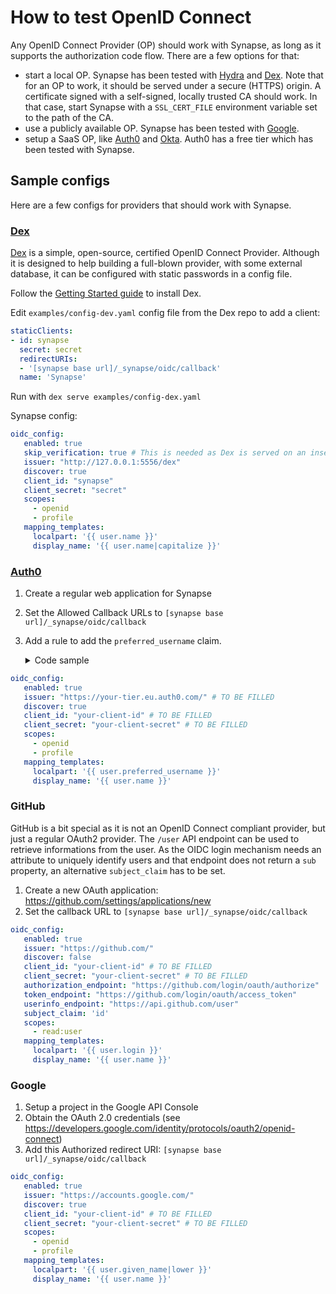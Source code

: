 # How to test OpenID Connect

Any OpenID Connect Provider (OP) should work with Synapse, as long as it supports the authorization code flow.
There are a few options for that:

 - start a local OP. Synapse has been tested with [Hydra][hydra] and [Dex][dex-idp].
   Note that for an OP to work, it should be served under a secure (HTTPS) origin.
   A certificate signed with a self-signed, locally trusted CA should work. In that case, start Synapse with a `SSL_CERT_FILE` environment variable set to the path of the CA.
 - use a publicly available OP. Synapse has been tested with [Google][google-idp].
 - setup a SaaS OP, like [Auth0][auth0] and [Okta][okta]. Auth0 has a free tier which has been tested with Synapse.

[google-idp]: https://developers.google.com/identity/protocols/OpenIDConnect#authenticatingtheuser
[auth0]: https://auth0.com/
[okta]: https://www.okta.com/
[dex-idp]: https://github.com/dexidp/dex
[hydra]: https://www.ory.sh/docs/hydra/


## Sample configs

Here are a few configs for providers that should work with Synapse.

### [Dex][dex-idp]

[Dex][dex-idp] is a simple, open-source, certified OpenID Connect Provider.
Although it is designed to help building a full-blown provider, with some external database, it can be configured with static passwords in a config file.

Follow the [Getting Started guide](https://github.com/dexidp/dex/blob/master/Documentation/getting-started.md) to install Dex.

Edit `examples/config-dev.yaml` config file from the Dex repo to add a client:

```yaml
staticClients:
- id: synapse
  secret: secret
  redirectURIs:
  - '[synapse base url]/_synapse/oidc/callback'
  name: 'Synapse'
```

Run with `dex serve examples/config-dex.yaml`

Synapse config:

```yaml
oidc_config:
   enabled: true
   skip_verification: true # This is needed as Dex is served on an insecure endpoint
   issuer: "http://127.0.0.1:5556/dex"
   discover: true
   client_id: "synapse"
   client_secret: "secret"
   scopes:
     - openid
     - profile
   mapping_templates:
     localpart: '{{ user.name }}'
     display_name: '{{ user.name|capitalize }}'
```

### [Auth0][auth0]

1. Create a regular web application for Synapse
2. Set the Allowed Callback URLs to `[synapse base url]/_synapse/oidc/callback`
3. Add a rule to add the `preferred_username` claim.
   <details>
    <summary>Code sample</summary>

    ```js
    function addPersistenceAttribute(user, context, callback) {
      user.user_metadata = user.user_metadata || {};
      user.user_metadata.preferred_username = user.user_metadata.preferred_username || user.user_id;
      context.idToken.preferred_username = user.user_metadata.preferred_username;

      auth0.users.updateUserMetadata(user.user_id, user.user_metadata)
        .then(function(){
            callback(null, user, context);
        })
        .catch(function(err){
            callback(err);
        });
    }
    ```

  </details>


```yaml
oidc_config:
   enabled: true
   issuer: "https://your-tier.eu.auth0.com/" # TO BE FILLED
   discover: true
   client_id: "your-client-id" # TO BE FILLED
   client_secret: "your-client-secret" # TO BE FILLED
   scopes:
     - openid
     - profile
   mapping_templates:
     localpart: '{{ user.preferred_username }}'
     display_name: '{{ user.name }}'
```

### GitHub

GitHub is a bit special as it is not an OpenID Connect compliant provider, but just a regular OAuth2 provider.
The `/user` API endpoint can be used to retrieve informations from the user.
As the OIDC login mechanism needs an attribute to uniquely identify users and that endpoint does not return a `sub` property, an alternative `subject_claim` has to be set.

1. Create a new OAuth application: https://github.com/settings/applications/new
2. Set the callback URL to `[synapse base url]/_synapse/oidc/callback`

```yaml
oidc_config:
   enabled: true
   issuer: "https://github.com/"
   discover: false
   client_id: "your-client-id" # TO BE FILLED
   client_secret: "your-client-secret" # TO BE FILLED
   authorization_endpoint: "https://github.com/login/oauth/authorize"
   token_endpoint: "https://github.com/login/oauth/access_token"
   userinfo_endpoint: "https://api.github.com/user"
   subject_claim: 'id'
   scopes:
     - read:user
   mapping_templates:
     localpart: '{{ user.login }}'
     display_name: '{{ user.name }}'
```

### Google

1. Setup a project in the Google API Console
2. Obtain the OAuth 2.0 credentials (see <https://developers.google.com/identity/protocols/oauth2/openid-connect>)
3. Add this Authorized redirect URI: `[synapse base url]/_synapse/oidc/callback`

```yaml
oidc_config:
   enabled: true
   issuer: "https://accounts.google.com/"
   discover: true
   client_id: "your-client-id" # TO BE FILLED
   client_secret: "your-client-secret" # TO BE FILLED
   scopes:
     - openid
     - profile
   mapping_templates:
     localpart: '{{ user.given_name|lower }}'
     display_name: '{{ user.name }}'
```
